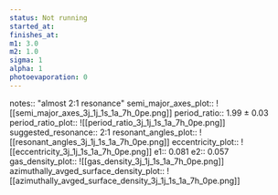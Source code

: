 ```yaml
---
status: Not running
started_at:
finishes_at:
m1: 3.0
m2: 1.0
sigma: 1
alpha: 1
photoevaporation: 0
---
```


notes:: "almost 2:1 resonance"
semi_major_axes_plot:: ![[semi_major_axes_3j_1j_1s_1a_7h_0pe.png]]
period_ratio:: 1.99 ± 0.03
period_ratio_plot:: ![[period_ratio_3j_1j_1s_1a_7h_0pe.png]]
suggested_resonance:: 2:1
resonant_angles_plot:: ![[resonant_angles_3j_1j_1s_1a_7h_0pe.png]]
eccentricity_plot:: ![[eccentricity_3j_1j_1s_1a_7h_0pe.png]]
e1:: 0.081
e2:: 0.057
gas_density_plot:: ![[gas_density_3j_1j_1s_1a_7h_0pe.png]]
azimuthally_avged_surface_density_plot:: ![[azimuthally_avged_surface_density_3j_1j_1s_1a_7h_0pe.png]]
